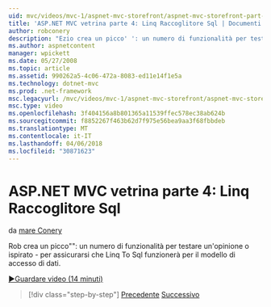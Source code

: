 ```yaml
---
uid: mvc/videos/mvc-1/aspnet-mvc-storefront/aspnet-mvc-storefront-part-4-linq-to-sql-spike
title: 'ASP.NET MVC vetrina parte 4: Linq Raccoglitore Sql | Documenti Microsoft'
author: robconery
description: "Ezio crea un picco' ': un numero di funzionalità per testare un'opinione o ispirato - per assicurarsi che Linq To Sql funzionerà per il modello di accesso di dati."
ms.author: aspnetcontent
manager: wpickett
ms.date: 05/27/2008
ms.topic: article
ms.assetid: 990262a5-4c06-472a-8083-ed11e14f1e5a
ms.technology: dotnet-mvc
ms.prod: .net-framework
msc.legacyurl: /mvc/videos/mvc-1/aspnet-mvc-storefront/aspnet-mvc-storefront-part-4-linq-to-sql-spike
msc.type: video
ms.openlocfilehash: 3f404156a8b801365a11539ffec578ec38ab624b
ms.sourcegitcommit: f8852267f463b62d7f975e56bea9aa3f68fbbdeb
ms.translationtype: MT
ms.contentlocale: it-IT
ms.lasthandoff: 04/06/2018
ms.locfileid: "30871623"
---
```

<a name="aspnet-mvc-storefront-part-4-linq-to-sql-spike"></a>ASP.NET MVC vetrina parte 4: Linq Raccoglitore Sql
====================
da [mare Conery](https://github.com/robconery)

Rob crea un picco"": un numero di funzionalità per testare un'opinione o ispirato - per assicurarsi che Linq To Sql funzionerà per il modello di accesso di dati.

[&#9654;Guardare video (14 minuti)](https://channel9.msdn.com/Blogs/ASP-NET-Site-Videos/aspnet-mvc-storefront-part-4-linq-to-sql-spike)

> [!div class="step-by-step"]
> [Precedente](aspnet-mvc-storefront-part-3-pipes-and-filters.md)
> [Successivo](aspnet-mvc-storefront-part-5-globalization.md)

